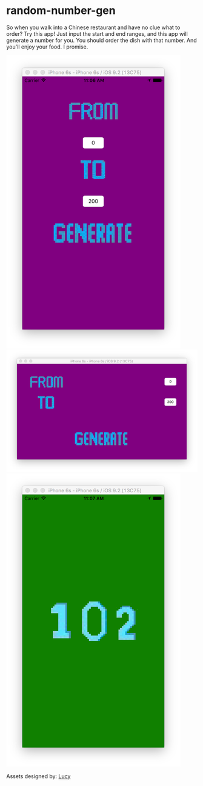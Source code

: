 # random-number-gen

So when you walk into a Chinese restaurant and have no clue what to order? Try this app! Just input the start and end ranges, and this app will generate a number for you. You should order the dish with that number.
And you'll enjoy your food. I promise. 

![portrait_input](pics/portrait_input.png)
![landscape_input](pics/landscape_input.png)
![portrait_result](pics/portrait_result.png)

Assets designed by: [Lucy](http://github.com/lucyyu1995)
